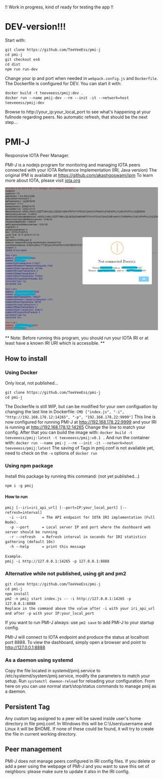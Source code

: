 !! Work in progress, kind of ready for testing the app !!
# DEV-version!!!
Start with:
```
git clone https://github.com/TeeVeeEss/pmi-j
cd pmi-j
git checkout es6
cd dist
npm run run-dev
```
Change your ip and port when needed in ``webpack.config.js`` and ``Dockerfile``.
The Dockerfile is configured for DEV. You can start it with:
```
docker build -t teeveeess/pmij:dev .
docker run --name pmij-dev --rm --init -it --network=host teeveeess/pmij:dev
```
Browse to http://your_ip:your_local_port to see what's happening at your fullnode regarding peers. No automatic refresh, that should be the next step...

# PMI-J
Responsive IOTA Peer Manager.

PMI-J is a nodejs program for monitoring and managing IOTA peers connected with your IOTA Reference Implementation (IRI, Java version)
The original IPM is available at https://github.com/akashgoswami/ipm
To learn more about IOTA, please visit [iota.org](https://iota.org)


![pmij snapshot](/public/img/image.png)

** Note: Before running this program, you should run your IOTA IRI or at least have a known IRI URI which is accessible. **

## How to install
### Using Docker
Only local, not published...
```
git clone https://github.com/TeeVeeEss/pmi-j
cd pmi-j
```
The Dockerfile is still WIP, but can be modified for your own configuation by changing the last line in Dockerfile:
`CMD ["index.js", "-i", "http://192.168.178.12:14265", "-p", "192.168.178.22:9999"]`
This line is now configured for running PMI-J at http://192.168.178.22:9999 and your IRI is running at http://192.168.178.12:14265
Change the line to match your config. After that you can build the image with:
`docker build -t teeveeess/pmij:latest -t teeveeess/pmij:v0.1 .`
And run the container with:
`docker run --name pmi-j --rm --init -it --network=host teeveeess/pmij:latest`
The saving of Tags in pmij.conf is not available yet, need to check on the `-v` options of `docker run`
### Using npm package
Install this package by running this command: (not yet published...)
```
npm i -g pmij
```
#### How to run
```
pmij [--iri=iri_api_url] [--port=IP:your_local_port] [--refresh=interval]
  -i --iri       = The API endpoint for IOTA IRI implementation (Full Node).
  -p --port      = Local server IP and port where the dashboard web server should be running
  -r --refresh   = Refresh interval in seconds for IRI statistics gathering (default 10s)
  -h --help      = print this message

Example.
pmij -i http://127.0.0.1:14265 -p 127.0.0.1:8888
```
### Alternative while not published, using git and pm2
```
git clone https://github.com/TeeVeeEss/pmi-j
cd pmi-j
npm install
pm2 -n pmij start index.js -- -i http://127.0.0.1:14265 -p 127.0.0.1:8888
Replace in the command above the value after -i with your iri_api_url and after -p with your IP:your_local_port
```
If you want to run PMI-J always: use ``pm2 save`` to add PMI-J to your startup config.

PMI-J will connect to IOTA endpoint and produce the status at localhost port 8888. To view the dashboard, simply open a browser and point to http://127.0.0.1:8888

### As a daemon using systemd
Copy the file located in systemd/pmij.service to /etc/systemd/system/pmij.service, modify the parameters to match your setup.
Run `systemctl daemon-reload` for reloading your configuration. From here on you can use normal start/stop/status commands to manage pmij as a daemon.

## Persistent Tag
Any custom tag assigned to a peer will be saved inside user's home directory in file pmij.conf. In Windows this will be C:\Users\username and Linux it will be $HOME. If none of these could be found, it will try to create the file in current working directory.

## Peer management
PMI-J does not manage peers configured in IRI config files. If you delete or add a peer using the webpage of PMI-J and you want to save this set of neighbors:  please make sure to update it also in the IRI config.
